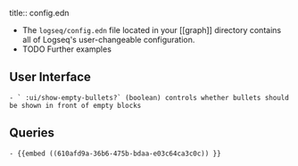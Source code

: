 title:: config.edn

- The `logseq/config.edn` file located in your [[graph]] directory contains all of Logseq's user-changeable configuration.
- TODO Further examples
## User Interface
	- ` :ui/show-empty-bullets?` (boolean) controls whether bullets should be shown in front of empty blocks
## Queries
	- {{embed ((610afd9a-36b6-475b-bdaa-e03c64ca3c0c)) }}